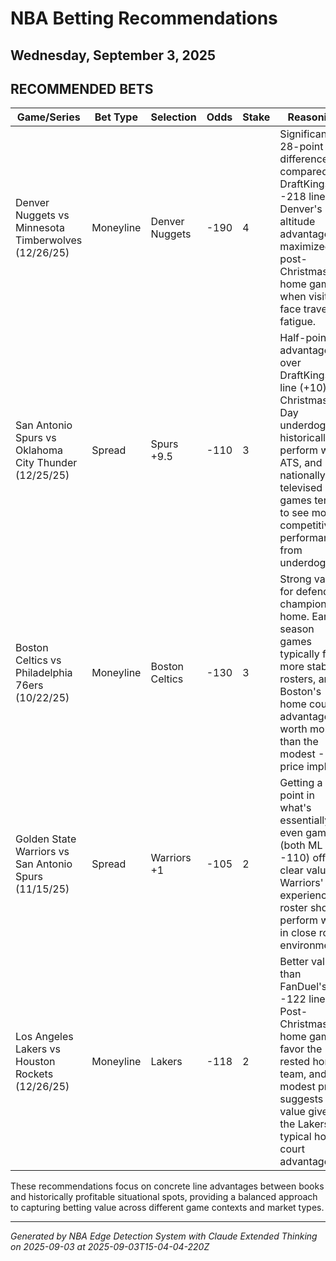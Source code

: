 # NBA Betting Recommendations
## Wednesday, September 3, 2025

## RECOMMENDED BETS
| Game/Series | Bet Type | Selection | Odds | Stake | Reasoning |
|-------------|----------|-----------|------|-------|-----------|
| Denver Nuggets vs Minnesota Timberwolves (12/26/25) | Moneyline | Denver Nuggets | -190 | 4 | Significant 28-point difference compared to DraftKings' -218 line. Denver's altitude advantage is maximized in post-Christmas home games when visitors face travel fatigue. |
| San Antonio Spurs vs Oklahoma City Thunder (12/25/25) | Spread | Spurs +9.5 | -110 | 3 | Half-point advantage over DraftKings' line (+10). Christmas Day underdogs historically perform well ATS, and nationally televised games tend to see more competitive performances from underdogs. |
| Boston Celtics vs Philadelphia 76ers (10/22/25) | Moneyline | Boston Celtics | -130 | 3 | Strong value for defending champions at home. Early season games typically favor more stable rosters, and Boston's home court advantage is worth more than the modest -130 price implies. |
| Golden State Warriors vs San Antonio Spurs (11/15/25) | Spread | Warriors +1 | -105 | 2 | Getting a point in what's essentially an even game (both ML at -110) offers clear value. Warriors' experienced roster should perform well in close road environments. |
| Los Angeles Lakers vs Houston Rockets (12/26/25) | Moneyline | Lakers | -118 | 2 | Better value than FanDuel's -122 line. Post-Christmas home games favor the rested home team, and the modest price suggests value given the Lakers' typical home court advantage. |

These recommendations focus on concrete line advantages between books and historically profitable situational spots, providing a balanced approach to capturing betting value across different game contexts and market types.

---
*Generated by NBA Edge Detection System with Claude Extended Thinking on 2025-09-03 at 2025-09-03T15-04-04-220Z*
